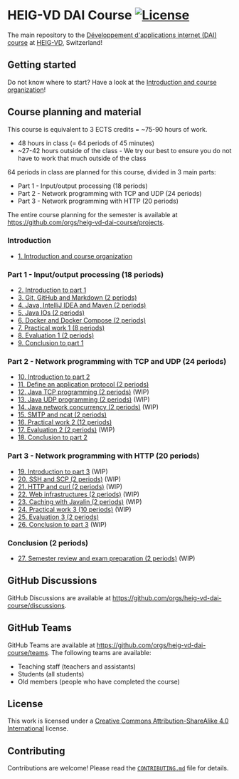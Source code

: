 # HEIG-VD DAI Course [![License](https://img.shields.io/github/license/heig-vd-dai-course/heig-vd-dai-course)](./LICENSE.md)

The main repository to the
[Développement d'applications internet (DAI) course](https://gaps.heig-vd.ch/consultation/fiches/uv/uv.php?id=6573)
at [HEIG-VD](https://heig-vd.ch), Switzerland!

## Getting started

Do not know where to start? Have a look at the
[Introduction and course organization](./01-introduction-and-course-organization/README.md)!

## Course planning and material

This course is equivalent to 3 ECTS credits = ~75-90 hours of work.

- 48 hours in class (= 64 periods of 45 minutes)
- ~27-42 hours outside of the class - We try our best to ensure you do not have
  to work that much outside of the class

64 periods in class are planned for this course, divided in 3 main parts:

- Part 1 - Input/output processing (18 periods)
- Part 2 - Network programming with TCP and UDP (24 periods)
- Part 3 - Network programming with HTTP (20 periods)

The entire course planning for the semester is available at
<https://github.com/orgs/heig-vd-dai-course/projects>.

### Introduction

- [1. Introduction and course organization](./01-introduction-and-course-organization/README.md)

### Part 1 - Input/output processing (18 periods)

- [2. Introduction to part 1](./02-introduction-to-part-1/README.md)
- [3. Git, GitHub and Markdown (2 periods)](./03-git-github-and-markdown/README.md)
- [4. Java, IntelliJ IDEA and Maven (2 periods)](./04-java-intellij-idea-and-maven/README.md)
- [5. Java IOs (2 periods)](./05-java-ios/README.md)
- [6. Docker and Docker Compose (2 periods)](./06-docker-and-docker-compose/README.md)
- [7. Practical work 1 (8 periods)](./07-practical-work-1/README.md)
- [8. Evaluation 1 (2 periods)](./08-evaluation-1/README.md)
- [9. Conclusion to part 1](./09-conclusion-to-part-1/README.md)

### Part 2 - Network programming with TCP and UDP (24 periods)

- [10. Introduction to part 2](./10-introduction-to-part-2/README.md)
- [11. Define an application protocol (2 periods)](./11-define-an-application-protocol/README.md)
- [12. Java TCP programming (2 periods)](./12-java-tcp-programming/README.md)
  (WIP)
- [13. Java UDP programming (2 periods)](./13-java-udp-programming/README.md)
  (WIP)
- [14. Java network concurrency (2 periods)](./14-java-network-concurrency/README.md)
  (WIP)
- [15. SMTP and ncat (2 periods)](./15-smtp-and-ncat/README.md)
- [16. Practical work 2 (12 periods)](./16-practical-work-2/README.md)
- [17. Evaluation 2 (2 periods)](./17-evaluation-2/README.md) (WIP)
- [18. Conclusion to part 2](./18-conclusion-to-part-2/README.md)

### Part 3 - Network programming with HTTP (20 periods)

- [19. Introduction to part 3](./19-introduction-to-part-3/README.md) (WIP)
- [20. SSH and SCP (2 periods)](./20-ssh-and-scp/README.md) (WIP)
- [21. HTTP and curl (2 periods)](./21-http-and-curl/README.md) (WIP)
- [22. Web infrastructures (2 periods)](./22-web-infrastructures/README.md)
  (WIP)
- [23. Caching with Javalin (2 periods)](./23-caching-with-javalin/README.md)
  (WIP)
- [24. Practical work 3 (10 periods)](./24-practical-work-3/README.md) (WIP)
- [25. Evaluation 3 (2 periods)](./25-evaluation-3/README.md)
- [26. Conclusion to part 3](./26-conclusion-to-part-3/README.md) (WIP)

### Conclusion (2 periods)

- [27. Semester review and exam preparation (2 periods)](./27-semester-review-and-exam-preparation/README.md)
  (WIP)

## GitHub Discussions

GitHub Discussions are available at
<https://github.com/orgs/heig-vd-dai-course/discussions>.

## GitHub Teams

GitHub Teams are available at
<https://github.com/orgs/heig-vd-dai-course/teams>. The following teams are
available:

- Teaching staff (teachers and assistants)
- Students (all students)
- Old members (people who have completed the course)

## License

This work is licensed under a
[Creative Commons Attribution-ShareAlike 4.0 International](./LICENSE.md)
license.

## Contributing

Contributions are welcome! Please read the
[`CONTRIBUTING.md`](./CONTRIBUTING.md) file for details.
